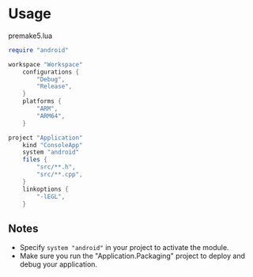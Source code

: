 # Usage
premake5.lua
```lua
require "android"

workspace "Workspace"
	configurations {
		"Debug",
		"Release",
	}
	platforms {
		"ARM",
		"ARM64",
	}

project "Application"
	kind "ConsoleApp"
	system "android"
	files {
		"src/**.h",
		"src/**.cpp",
	}
	linkoptions {
		"-lEGL",
	}
```

## Notes
* Specify `system "android"` in your project to activate the module.
* Make sure you run the "Application.Packaging" project to deploy and debug your application.
